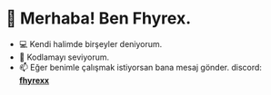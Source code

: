 <!DOCTYPE html>
<html>
<head>
</head>
<body>
<h1>👋 Merhaba! Ben Fhyrex.</h1>
<ul>
<li>💻 Kendi halimde birşeyler deniyorum.</li>
<li>💞️ Kodlamayı seviyorum.</li>
<li>📫 Eğer benimle çalışmak istiyorsan bana mesaj gönder. discord: <a href="https://discord.com/users/846119647131598898"><b>fhyrexx</b></a></li>
</ul>
</body>
</html>
